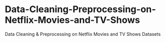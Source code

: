 # Data-Cleaning-Preprocessing-on-Netflix-Movies-and-TV-Shows
Data Cleaning &amp; Preprocessing on Netflix Movies and TV Shows Datasets
